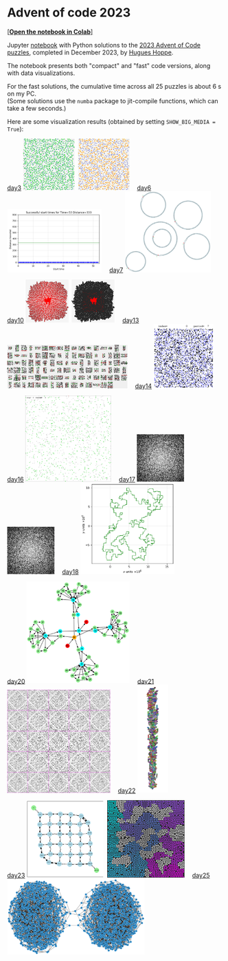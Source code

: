 # Advent of code 2023

[[**Open the notebook in Colab**]](https://colab.research.google.com/github/hhoppe/advent_of_code/blob/main/2023/advent_of_code_2023.ipynb)

Jupyter [notebook](https://github.com/hhoppe/advent_of_code/blob/main/2023/advent_of_code_2023.ipynb)
with Python solutions to the
[2023 Advent of Code puzzles](https://adventofcode.com/2023),
completed in December 2023,
by [Hugues Hoppe](http://hhoppe.com/).

The notebook presents both "compact" and "fast" code versions, along with data visualizations.

For the fast solutions, the cumulative time across all 25 puzzles is about 6 s on my PC.<br/>
(Some solutions use the `numba` package to jit-compile functions, which can take a few seconds.)

Here are some visualization results (obtained by setting `SHOW_BIG_MEDIA = True`):

<p>
<a href="#day3">day3</a> <img src="https://github.com/hhoppe/advent_of_code/raw/main/2023/results/day03a.png" width="120">&nbsp;
<img src="https://github.com/hhoppe/advent_of_code/raw/main/2023/results/day03b.png" width="120">&emsp;
<a href="#day6">day6</a> <img src="https://github.com/hhoppe/advent_of_code/raw/main/2023/results/day06.gif" width="220">&emsp;
<a href="#day7">day7</a> <img src="https://github.com/hhoppe/advent_of_code/raw/main/2023/results/day07.png" width="200">
</p>

<p>
<a href="#day10">day10</a> <img src="https://github.com/hhoppe/advent_of_code/raw/main/2023/results/day10a.png" width="100">&nbsp;
<img src="https://github.com/hhoppe/advent_of_code/raw/main/2023/results/day10b.png" width="100">&emsp;
<a href="#day13">day13</a> <img src="https://github.com/hhoppe/advent_of_code/raw/main/2023/results/day13.png" width="280">&emsp;
<a href="#day14">day14</a> <img src="https://github.com/hhoppe/advent_of_code/raw/main/2023/results/day14.gif" width="140">
</p>

<p>
<a href="#day16">day16</a> <img src="https://github.com/hhoppe/advent_of_code/raw/main/2023/results/day16a.gif" width="200">&emsp;
<a href="#day17">day17</a> <img src="https://github.com/hhoppe/advent_of_code/raw/main/2023/results/day17a.gif" width="110">&nbsp;
<img src="https://github.com/hhoppe/advent_of_code/raw/main/2023/results/day17b.gif" width="110">&emsp;
<a href="#day18">day18</a> <img src="https://github.com/hhoppe/advent_of_code/raw/main/2023/results/day18b.png" width="220">
</p>

<p>
<a href="#day20">day20</a> <img src="https://github.com/hhoppe/advent_of_code/raw/main/2023/results/day20.png" width="240">&emsp;
<a href="#day21">day21</a> <img src="https://github.com/hhoppe/advent_of_code/raw/main/2023/results/day21a.gif" width="240">&emsp;
<a href="#day22">day22</a> <img src="https://github.com/hhoppe/advent_of_code/raw/main/2023/results/day22b.gif" width="72">
</p>

<p>
<a href="#day23">day23</a> <img src="https://github.com/hhoppe/advent_of_code/raw/main/2023/results/day23d.png" width="180">&nbsp;
<img src="https://github.com/hhoppe/advent_of_code/raw/main/2023/results/day23b.png" width="180">&emsp;
<a href="#day25">day25</a> <img src="https://github.com/hhoppe/advent_of_code/raw/main/2023/results/day25.png" width="320">
</p>
